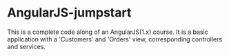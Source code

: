 # AngularJS-jumpstart

This is a complete code along of an AngularJS(1.x) course. It is a basic application with a 'Customers' and 'Orders' view, corresponding
controllers and services.
